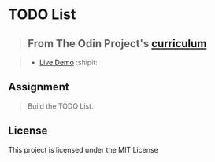 # TODO List

> ## From The Odin Project's [curriculum](https://www.theodinproject.com/courses/javascript/lessons/todo-list)

> - [Live Demo](https://igorashs.github.io/todo-list/) :shipit:

## Assignment

> Build the TODO List.

## License

This project is licensed under the MIT License
